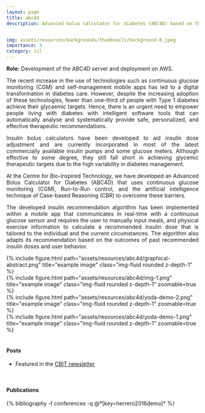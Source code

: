 ```yaml
---
layout: page
title: abc4d
description: Advanced bolus calculator for diabetes (ABC4D) based on the Case-based Reasoning (CBR) methodology.


img: assets/resources/backgrounds/thumbnails/background-6.jpeg
importance: 3
category: icl
---
```


<b>Role:</b> Development of the ABC4D server and deployment on AWS.

<p align="justify">
    The recent increase in the use of technologies such as continuous glucose 
    monitoring (CGM) and self-management mobile apps has led to a digital transformation 
    in diabetes care. However, despite the increasing adoption of these technologies, 
    fewer than one-third of people with Type 1 diabetes achieve their glycaemic targets. 
    Hence, there is an urgent need to empower people living with diabetes with intelligent 
    software tools that can automatically analyse and systematically provide safe, 
    personalized, and effective therapeutic recommendations.
</p>

<p align="justify">
    Insulin bolus calculators have been developed to aid insulin dose adjustment and are 
    currently incorporated in most of the latest commercially available insulin pumps and 
    some glucose meters. Although effective to some degree, they still fall short in achieving
    glycemic therapeutic targets due to the high variability in diabetes management.
</p>

<p align="justify">
    At the Centre for Bio-inspired Technology, we have developed an Advanced Bolus Calculator 
    for Diabetes (ABC4D) that uses continuous glucose monitoring (CGM), Run-to-Run control, 
    and the artificial intelligence technique of Case-based Reasoning (CBR) to overcome these
    barriers.
</p>

<p align="justify">
    The developed insulin recommendation algorithm has been implemented within a mobile app 
    that communicates in real-time with a continuous glucose sensor and requires the user to 
    manually input meals, and physical exercise information to calculate a recommended insulin 
    dose that is tailored to the individual and the current circumstances. The algorithm also 
    adapts its recommendation based on the outcomes of past recommended insulin doses and user
    behavior.
</p>


<div class="row justify-content-sm-center">
    <div class="col-sm-12 mt-3 mt-md-0">
        {% include figure.html path="assets/resources/abc4d/graphical-abstract.png" 
        title="example image" class="img-fluid rounded z-depth-1" %}
    </div>
</div>

<div class="row justify-content-sm-center">
    <div class="col-sm">
        {% include figure.html path="assets/resources/abc4d/img-1.png" 
        title="example image" class="img-fluid rounded z-depth-1" zoomable=true %}
    </div>
    <div class="col-sm pl-1 pr-1">
        {% include figure.html path="assets/resources/abc4d/yoda-demo-2.png" 
        title="example image" class="img-fluid rounded z-depth-1" zoomable=true %}
    </div>
    <div class="col-sm">
        {% include figure.html path="assets/resources/abc4d/yoda-demo-1.png" 
        title="example image" class="img-fluid rounded z-depth-1" zoomable=true %}
    </div>
</div>

<!--
<a href="https://www.imperial.ac.uk/bio-inspired-technology/research/metabolic/abc4d/" class="btn">
    See Post
</a>
-->


<br>

#### Posts

<ul>
    <li>Featured in the <a href="https://www.imperial.ac.uk/bio-inspired-technology/research/metabolic/abc4d/">CBIT newsletter</a></li>
</ul>

<br>

#### Publications

<div class="publications">
   {% bibliography -f conferences -q @*[key=herrero2016demo]* %}
</div>
